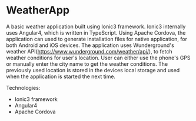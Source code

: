 # WeatherApp

A basic weather application built using Ionic3 framework. Ionic3 internally uses Angular4, which is written in TypeScript. Using Apache Cordova, the application can used to generate installation files for native application, for both Android and iOS devices.
The application uses Wunderground's weather API(https://www.wunderground.com/weather/api/), to fetch weather conditions for user's location. User can either use the phone's GPS or manually enter the city name to get the weather conditions.
The previously used location is stored in the devices local storage and used when the application is started the next time.

Technologies:
- Ionic3 framework
- Angular4
- Apache Cordova
